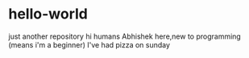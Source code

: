# hello-world
just another repository
hi humans
Abhishek here,new to programming (means i'm a beginner)
I've had pizza on sunday
